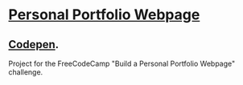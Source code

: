 # [Personal Portfolio Webpage](https://learn.freecodecamp.org/responsive-web-design/responsive-web-design-projects/build-a-personal-portfolio-webpage)

##  [Codepen](https://codepen.io/lezojeda/full/pXZZNe).

Project for the FreeCodeCamp "Build a Personal Portfolio Webpage" challenge.
